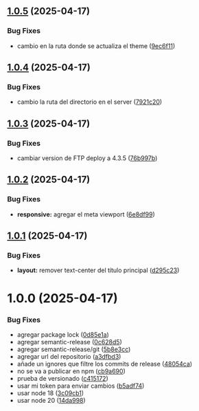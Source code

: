 ## [1.0.5](https://github.com/felixbarrosdev/felixbarros/compare/v1.0.4...v1.0.5) (2025-04-17)


### Bug Fixes

* cambio en la ruta donde se actualiza el theme ([9ec6f11](https://github.com/felixbarrosdev/felixbarros/commit/9ec6f1134d458a69cf1d368bbaa628f83fe0fd9c))

## [1.0.4](https://github.com/felixbarrosdev/felixbarros/compare/v1.0.3...v1.0.4) (2025-04-17)


### Bug Fixes

* cambio la ruta del directorio en el server ([7921c20](https://github.com/felixbarrosdev/felixbarros/commit/7921c202aed14e260cf96f2165ab40e99d9a363a))

## [1.0.3](https://github.com/felixbarrosdev/felixbarros/compare/v1.0.2...v1.0.3) (2025-04-17)


### Bug Fixes

* cambiar version de FTP deploy a 4.3.5 ([76b997b](https://github.com/felixbarrosdev/felixbarros/commit/76b997b0e1ba2a240d150b077e65089812c56419))

## [1.0.2](https://github.com/felixbarrosdev/felixbarros/compare/v1.0.1...v1.0.2) (2025-04-17)


### Bug Fixes

* **responsive:** agregar el meta viewport ([6e8df99](https://github.com/felixbarrosdev/felixbarros/commit/6e8df99957f8ee32b04469bd7c31ada992579c43))

## [1.0.1](https://github.com/felixbarrosdev/felixbarros/compare/v1.0.0...v1.0.1) (2025-04-17)


### Bug Fixes

* **layout:** remover text-center del título principal ([d295c23](https://github.com/felixbarrosdev/felixbarros/commit/d295c230787c93a087f8d2a53d104ef82a112950))

# 1.0.0 (2025-04-17)


### Bug Fixes

* agregar package lock ([0d85e1a](https://github.com/felixbarrosdev/felixbarros/commit/0d85e1a55e12ecf2d287c9ca2534baad02e10f88))
* agregar semantic-release ([0c628d5](https://github.com/felixbarrosdev/felixbarros/commit/0c628d5ca97a88ea242c1ae9d4251071dc19f0e4))
* agregar semantic-release/git ([5b8e3cc](https://github.com/felixbarrosdev/felixbarros/commit/5b8e3cc8301174d58e7f5fd4c9f9247223afcde0))
* agregar url del repositorio ([a3dfbd3](https://github.com/felixbarrosdev/felixbarros/commit/a3dfbd3a4392ab61ce4c2a121000ddd58faa3d36))
* añade un ignores que filtre los commits de release ([48054ca](https://github.com/felixbarrosdev/felixbarros/commit/48054cadd873022ac4c0fc30ad7e05454df943b6))
* no se va a publicar en npm ([cb9a690](https://github.com/felixbarrosdev/felixbarros/commit/cb9a690cfdf031439402f2fa6394626f18794366))
* prueba de versionado ([c415172](https://github.com/felixbarrosdev/felixbarros/commit/c41517231f2874e5892568b6096b7efecda7fd27))
* usar mi token para enviar cambios ([b5adf74](https://github.com/felixbarrosdev/felixbarros/commit/b5adf746e080d71e12c1e4a29204acd026f3e7b9))
* usar node 18 ([3c09cb1](https://github.com/felixbarrosdev/felixbarros/commit/3c09cb1af3400efda08c76e0cd310d0b366fc17f))
* usar node 20 ([14da998](https://github.com/felixbarrosdev/felixbarros/commit/14da99844544f3384e7771a5f73d40eac8c3a4ce))
